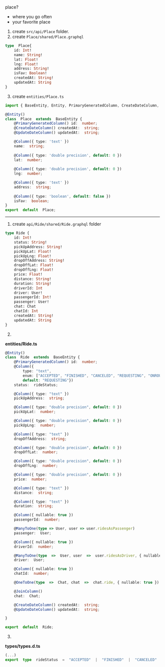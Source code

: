 place?
- where you go often
- your favorite place

1.  create `src/api/Place` folder.
2. create `Place/shared/Place.graphql`

```graphql
type  Place{
	id: Int!
	name: String!
	lat: Float!
	lng: Float!
	address: String!
	isFav: Boolean!
	createdAt: String!
	updatedAt: String
}
```
3. create `entities/Place.ts`

```typescript
import { BaseEntity, Entity, PrimaryGeneratedColumn, CreateDateColumn, UpdateDateColumn, Column } from  'typeorm';

@Entity()
class  Place  extends  BaseEntity {
	@PrimaryGeneratedColumn() id:  number;
	@CreateDateColumn() createdAt:  string;
	@UpdateDateColumn() updatedAt:  string;

	@Column({ type: 'text' })
	name:  string;
  
	@Column({ type: 'double precision', default: 0 })
	lat:  number;
	
	@Column({ type: 'double precision', default: 0 })
	lng:  number;

	@Column({ type: 'text' })
	address:  string;
	
	@Column({ type: 'boolean', default: false })
	isFav:  boolean;
}
export  default  Place;
```

----------
1. create `api/Ride/shared/Ride.graphql` folder
```graphql
type Ride {
	id: Int!
	status: String!
	pickUpAddress: String!
	pickUpLat: Float!
	pickUpLng: Float!
	dropOffAddress: String!
	dropOffLat: Float!
	dropOffLng: Float!
	price: Float!
	distance: String!
	duration: String!
	driverId: Int
	driver: User!
	passengerId: Int!
	passenger: User!
	chat: Chat
	chatId: Int
	createdAt: String!
	updatedAt: String
}
```
2. 
**entities/Ride.ts**
```typescript
@Entity()
class  Ride  extends  BaseEntity {
	@PrimaryGeneratedColumn() id:  number;
	@Column({
		type: "text",
		enum: ["ACCEPTED", "FINISHED", "CANCELED", "REQUESTING", "ONROUTE"],
		default: "REQUESTING"})
	status:  rideStatus;

	@Column({ type: "text" })
	pickUpAddress:  string;

	@Column({ type: "double precision", default: 0 })
	pickUpLat:  number;

	@Column({ type: "double precision", default: 0 })
	pickUpLng:  number;

	@Column({ type: "text" })
	dropOffAddress:  string;

	@Column({ type: "double precision", default: 0 })
	dropOffLat:  number;

	@Column({ type: "double precision", default: 0 })
	dropOffLng:  number;

	@Column({ type: "double precision", default: 0 })
	price:  number;

	@Column({ type: "text" })
	distance:  string;

	@Column({ type: "text" })
	duration:  string;

	@Column({ nullable: true })
	passengerId:  number;

	@ManyToOne(type => User, user => user.ridesAsPassenger)
	passenger:  User;

	@Column({ nullable: true })
	driverId:  number;

	@ManyToOne(type  =>  User, user  =>  user.ridesAsDriver, { nullable: true })
	driver:  User;

	@Column({ nullable: true })
	chatId:  number;

	@OneToOne(type  =>  Chat, chat  =>  chat.ride, { nullable: true })

	@JoinColumn()
	chat:  Chat;

	@CreateDateColumn() createdAt:  string;
	@UpdateDateColumn() updatedAt:  string;

}

export  default  Ride;
```
3. 
**types/types.d.ts**
```typescript
(...)
export  type  rideStatus  =  "ACCEPTED"  |  "FINISHED"  |  "CANCELED"  |  "REQUESTING"  |  "ONROUTE";
```
<!--stackedit_data:
eyJoaXN0b3J5IjpbMTI4NDM4NjYxNCwtMzQ3OTEyNDk3LC00ND
gwMTY5MjMsLTc4ODY4ODQyMl19
-->